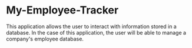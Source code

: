 # My-Employee-Tracker
This application allows the user to interact with information stored in a database. In the case of this application, the user will be able to manage a company's employee database.
